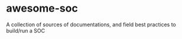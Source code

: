 # awesome-soc
A collection of sources of documentations, and field best practices to build/run a SOC
